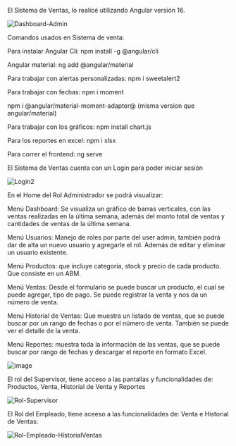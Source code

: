 El Sistema de Ventas, lo realicé utilizando Angular versión 16.

![Dashboard-Admin](https://github.com/MarianelaCortina/SistemaVentasFrontend/assets/73797352/738e41f0-5b18-4749-96ae-29568b373613)


Comandos usados en Sistema de venta:

Para instalar Angular Cli: npm install -g @angular/cli

Angular material: ng add @angular/material

Para trabajar con alertas personalizadas: npm i sweetalert2

Para trabajar con fechas: npm i moment

npm i @angular/material-moment-adapter@ (misma version que angular/material)

Para trabajar con los gráficos: npm install chart.js 

Para los reportes en excel: npm i xlsx 

Para correr el frontend: ng serve


El Sistema de Ventas cuenta con un Login para poder iniciar sesión

![Login2](https://github.com/MarianelaCortina/SistemaVentasFrontend/assets/73797352/141d0d32-6cd1-48c2-a6a6-8f2846d3b1e1)



En el Home del Rol Administrador se podrá visualizar:

Menú Dashboard: Se visualiza un gráfico de barras verticales, con las ventas realizadas en la última semana, además del monto total de ventas y cantidades de ventas de la última semana.

Menú Usuarios: Manejo de roles por parte del user admin, también podrá dar de alta un nuevo usuario y agregarle el rol. Además de editar y eliminar un usuario existente.

Menú Productos: que incluye categoría, stock y precio de cada producto. Que consiste en un ABM.

Menú Ventas: Desde el formulario se puede buscar un producto, el cual se puede agregar, tipo de pago. Se puede registrar la venta y nos da un número de venta.

Menú Historial de Ventas: Que muestra un listado de ventas, que se puede buscar por un rango de fechas o por el número de venta. También se puede ver el detalle de la venta.

Menú Reportes: muestra toda la información de las ventas, que se puede buscar por rango de fechas y descargar el reporte en formato Excel.


![image](https://github.com/MarianelaCortina/SistemaVentasFrontend/assets/73797352/3a23684d-4942-4ef4-acda-200fa1344241)



El rol del Supervisor, tiene acceso a las pantallas y funcionalidades de: Productos, Venta, Historial de Venta y Reportes

![Rol-Supervisor](https://github.com/MarianelaCortina/SistemaVentasFrontend/assets/73797352/234c740b-ed45-467e-b7fb-3fb262a3938e)



El Rol del Empleado, tiene aceeso a las funcionalidades de: Venta e Historial de Ventas:

![Rol-Empleado-HistorialVentas](https://github.com/MarianelaCortina/SistemaVentasFrontend/assets/73797352/019bc326-10da-48e4-b476-7dbafc19d495)




